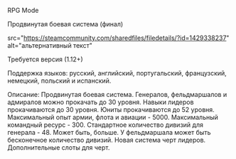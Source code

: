 RPG Mode

Продвинутая боевая система (финал)

src="https://steamcommunity.com/sharedfiles/filedetails/?id=1429338237" alt="альтернативный текст"

Требуется версия (1.12+)

Поддержка языков: русский, английский, португальский, французский, немецкий, польский и испанский.

Описание: Продвинутая боевая система. Генералов, фельдмаршалов и адмиралов можно прокачать до 30 уровня. Навыки лидеров прокачиваются до 30 уровня. Юниты прокачиваются до 52 уровня. Максимальный опыт армии, флота и авиации - 5000. Максимальный командный ресурс - 300. Стандартное количество дивизий для генерала - 48. Может быть, больше. У фельдмаршала может быть бесконечное количество дивизий. Новая система черт лидеров. Дополнительные слоты для черт. 
